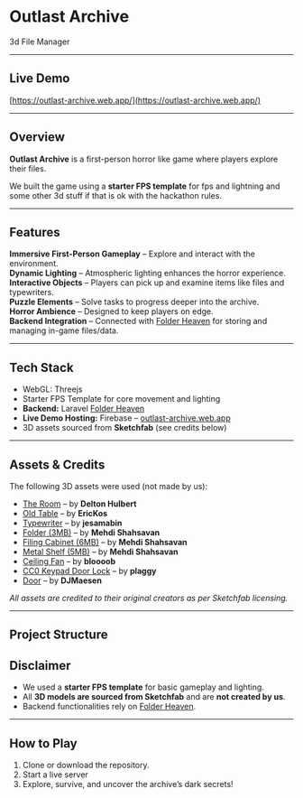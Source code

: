 # Outlast Archive
3d File Manager

---

## Live Demo  
[https://outlast-archive.web.app/](https://outlast-archive.web.app/)

---

## Overview  
**Outlast Archive** is a first-person horror like game where players explore their files.

We built the game using a **starter FPS template** for fps and lightning and some other 3d stuff if that is ok with the hackathon rules.

---

## Features  
**Immersive First-Person Gameplay** – Explore and interact with the environment.  
**Dynamic Lighting** – Atmospheric lighting enhances the horror experience.  
**Interactive Objects** – Players can pick up and examine items like files and typewriters.  
**Puzzle Elements** – Solve tasks to progress deeper into the archive.  
**Horror Ambience** – Designed to keep players on edge.  
**Backend Integration** – Connected with [Folder Heaven](https://github.com/BLLALL/folder-heaven) for storing and managing in-game files/data.  

---

## Tech Stack  
- WebGL: Threejs
- Starter FPS Template for core movement and lighting  
- **Backend:** Laravel [Folder Heaven](https://github.com/BLLALL/folder-heaven)  
- **Live Demo Hosting:** Firebase – [outlast-archive.web.app](https://outlast-archive.web.app/)  
- 3D assets sourced from **Sketchfab** (see credits below)  

---

## Assets & Credits  
The following 3D assets were used (not made by us):  

- [The Room](https://sketchfab.com/3d-models/the-room-b7e2af229435406782cd0103a22e53ce) – by **Delton Hulbert**  
- [Old Table](https://sketchfab.com/3d-models/old-table-c1391f05e2a046ef9bd91945caf75fb8) – by **EricKos**  
- [Typewriter](https://sketchfab.com/3d-models/typewriter-364545ff68024ea0b254853a5bdcd94d) – by **jesamabin**  
- [Folder (3MB)](https://sketchfab.com/3d-models/folder-3mb-daed6881547043b6b522c4c83590bf03) – by **Mehdi Shahsavan**  
- [Filing Cabinet (6MB)](https://sketchfab.com/3d-models/filing-cabinet-6mb-d217a4bbdfa2426eb32ebf3b1007a8c3) – by **Mehdi Shahsavan**  
- [Metal Shelf (5MB)](https://sketchfab.com/3d-models/metal-shelf-5mb-1621362eb54d4571a49323ceb74f80fb) – by **Mehdi Shahsavan**  
- [Ceiling Fan](https://sketchfab.com/3d-models/ceiling-fan-1c6ca23062ad4051aa4fe7d6483fb5c9) – by **bloooob**  
- [CC0 Keypad Door Lock](https://sketchfab.com/3d-models/cc0-keypad-door-lock-b722a6496ab344d78e74bf64be6c8eb8) – by **plaggy**  
- [Door](https://sketchfab.com/3d-models/door-2738468b94d74c5f827e7e5df7be8359) – by **DJMaesen**  

_All assets are credited to their original creators as per Sketchfab licensing._  

---

## Project Structure  


## Disclaimer  
- We used a **starter FPS template** for basic gameplay and lighting.  
- All **3D models are sourced from Sketchfab** and are **not created by us**.  
- Backend functionalities rely on [Folder Heaven](https://github.com/BLLALL/folder-heaven).

---

## How to Play  
1. Clone or download the repository.
2. Start a live server
3. Explore, survive, and uncover the archive’s dark secrets!
